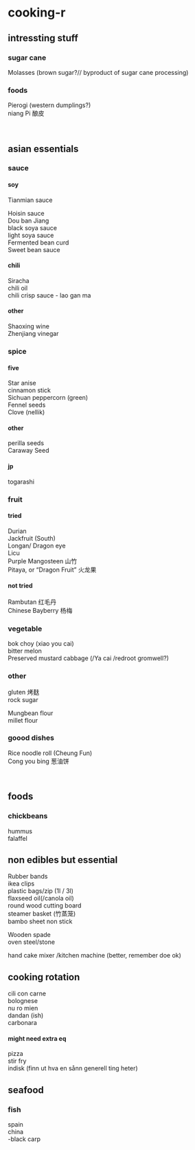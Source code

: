 # cooking-r

## intressting stuff

### sugar cane
Molasses (brown sugar?// byproduct of sugar cane processing)         
### foods
Pierogi (western dumplings?)        
niang Pi 酿皮


<br>

## asian essentials 
### sauce
#### soy
Tianmian sauce        

Hoisin sauce     
Dou ban Jiang     
black soya sauce     
light soya sauce       
Fermented bean curd      
Sweet bean sauce         



#### chili
Siracha     
chili oil     
chili crisp sauce - lao gan ma   
#### other
Shaoxing wine     
Zhenjiang vinegar         
### spice
#### five 
Star anise     
cinnamon stick     
Sichuan peppercorn (green)     
Fennel seeds      
Clove (nellik)     
#### other
perilla seeds          
Caraway Seed             


#### jp
togarashi       

### fruit 
#### tried
Durian      
Jackfruit (South)    
Longan/ Dragon eye    
Licu       
Purple Mangosteen 山竹     
Pitaya, or “Dragon Fruit” 火龙果           
#### not tried
Rambutan 红毛丹    
Chinese Bayberry 杨梅     

### vegetable
bok choy (xiao you cai)      
bitter melon         
Preserved mustard cabbage  (/Ya cai /redroot gromwell?)       
               

### other
gluten 烤麸    
rock sugar      

Mungbean flour       
millet flour       

### goood dishes
Rice noodle roll (Cheung Fun)       
Cong you bing 葱油饼


<br>

## foods
### chickbeans
hummus   
falaffel     

## non edibles but essential
Rubber bands      
ikea clips      
plastic bags/zip (1l / 3l)     
flaxseed oil(/canola oil)       
round wood cutting board        
steamer basket (竹蒸笼)        
bambo sheet non stick      

Wooden spade      
oven steel/stone      

hand cake mixer /kitchen machine (better, remember doe ok)         

## cooking rotation
cili con carne       
bolognese      
nu ro mien       
dandan (ish)       
carbonara      
#### might need extra eq
pizza     
stir fry       
indisk (finn ut hva en sånn generell ting heter)         


## seafood    
### fish
spain       
china       
 -black carp
